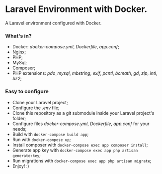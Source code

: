 # Laravel Environment with Docker.

A Laravel environment configured with Docker.

### What's in?
* Docker: *docker-compose.yml*, *Dockerfile*, *app.conf*;
* Nginx;
* PHP;
* MySql;
* Composer;
* PHP extensions: *pdo_mysql*, *mbstring*, *exif*, *pcntl*, *bcmath*, *gd*, *zip*, *intl*, *bz2*;

### Easy to configure
* Clone your Laravel project;
* Configure the *.env* file;
* Clone this repository as a git submodule inside your Laravel project's folder;
* Configure files *docker-compose.yml*, *Dockerfile*, *app.conf* for your needs;
* Build with `docker-compose build app`;
* Run with `docker-compose up`;
* Install composer with `docker-compose exec app composer install`;
* Generate app key with `docker-compose exec app php artisan generate:key`;
* Run migrations with `docker-compose exec app php artisan migrate`;
* Enjoy! :)
